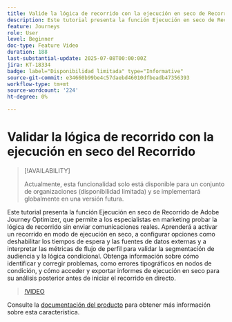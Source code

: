 ```yaml
---
title: Valide la lógica de recorrido con la ejecución en seco de Recorrido en Adobe Journey Optimizer.
description: Este tutorial presenta la función Ejecución en seco de Recorrido de Adobe Journey Optimizer, que permite a los especialistas en marketing probar la lógica de recorrido sin enviar comunicaciones reales. Aprenderá a activar un recorrido en modo de ejecución en seco, a configurar opciones como deshabilitar los tiempos de espera y las fuentes de datos externas y a interpretar las métricas de flujo de perfil para validar la segmentación de audiencia y la lógica condicional. Obtenga información sobre cómo identificar y corregir problemas, como errores tipográficos en nodos de condición, y cómo acceder y exportar informes de ejecución en seco para su análisis posterior antes de iniciar el recorrido en directo.
feature: Journeys
role: User
level: Beginner
doc-type: Feature Video
duration: 188
last-substantial-update: 2025-07-08T00:00:00Z
jira: KT-18334
badge: label="Disponibilidad limitada" type="Informative"
source-git-commit: e34660b99be4c57daebd46010dfbeadb47356393
workflow-type: tm+mt
source-wordcount: '224'
ht-degree: 0%

---
```



# Validar la lógica de recorrido con la ejecución en seco del Recorrido

>[!AVAILABILITY]
>
>Actualmente, esta funcionalidad solo está disponible para un conjunto de organizaciones (disponibilidad limitada) y se implementará globalmente en una versión futura.

Este tutorial presenta la función Ejecución en seco de Recorrido de Adobe Journey Optimizer, que permite a los especialistas en marketing probar la lógica de recorrido sin enviar comunicaciones reales. Aprenderá a activar un recorrido en modo de ejecución en seco, a configurar opciones como deshabilitar los tiempos de espera y las fuentes de datos externas y a interpretar las métricas de flujo de perfil para validar la segmentación de audiencia y la lógica condicional. Obtenga información sobre cómo identificar y corregir problemas, como errores tipográficos en nodos de condición, y cómo acceder y exportar informes de ejecución en seco para su análisis posterior antes de iniciar el recorrido en directo.

>[!VIDEO](https://video.tv.adobe.com/v/3464681/?learn=on&enablevpops)

Consulte la [documentación del producto](https://experienceleague.adobe.com/es/docs/journey-optimizer/using/orchestrate-journeys/create-journey/journey-dry-run) para obtener más información sobre esta característica.
